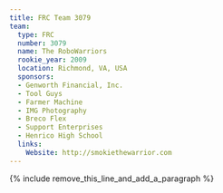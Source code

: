 ```yaml
---
title: FRC Team 3079
team:
  type: FRC
  number: 3079
  name: The RoboWarriors
  rookie_year: 2009
  location: Richmond, VA, USA
  sponsors:
  - Genworth Financial, Inc.
  - Tool Guys
  - Farmer Machine
  - IMG Photography
  - Breco Flex
  - Support Enterprises
  - Henrico High School
  links:
    Website: http://smokiethewarrior.com
---
```


{% include remove_this_line_and_add_a_paragraph %}